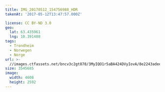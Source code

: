 ```yaml
---
title: IMG_20170512_154756988_HDR
takenAt: '2017-05-12T13:47:57.000Z'

license: CC BY-ND 3.0
geo:
  lat: 63.435961
  lng: 10.391408
tags:
  - Trondheim
  - Norwegen
  - Norge
url: >-
  //images.ctfassets.net/bncv3c2gt878/3MyIQO1r5aBA424DVyIovA/8e2243adeed5f5f8cbfa4ce1de74c740/img_20170512_154756988_hdr_34488536652_o
size: 3545685
image:
  width: 4608
  height: 2592
---
```

